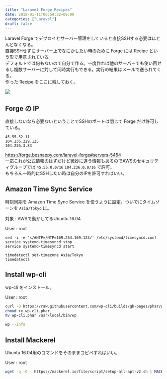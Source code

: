 ```yaml
---
title: "Laravel Forge Recipes"
date: 2018-01-11T00:54:32+09:00
categories: ["Laravel"]
draft: false
---
```


Laravel Forge でデプロイとサーバー管理をしていると直接SSHする必要はほとんどなくなる。  
直接SSHせずにサーバー上でなにかしたい時のために Forge には Recipe という形で用意されている。  
デフォルトでは何もないので自分で作る。一度作れば他のサーバーでも使い回せるし複数サーバーに対して同時実行もできる。実行の結果はメールで送られてくる。  
作った Recipe をここに残しておく。  

<img src="/img/laravel-forge-recipes/laravel-forge-recipes.png">

## Forge の IP
直接しないなら必要ないということでSSHのポートは閉じて Forge だけ許可している。  

```
45.55.52.11
104.236.229.125
104.236.3.83
```

https://forge.besnappy.com/laravel-forge#servers-5454  
一応これが公式情報のはずだけど微妙に違う情報もあるのでAWSのセキュリティグループでは
`45.55.0.0/16` `104.236.0.0/16` で許可。  
もちろん一時的にSSHしたい時は自分のIPを許可すればいい。

## Amazon Time Sync Service
時刻同期を Amazon Time Sync Service を使うように設定。ついでにタイムゾーンを `Asia/Tokyo` に。

対象 : AWSで動かしてるUbuntu 16.04

User : root

```
sed -i -e 's/#NTP=/NTP=169.254.169.123/' /etc/systemd/timesyncd.conf
service systemd-timesyncd stop
service systemd-timesyncd start

timedatectl set-timezone Asia/Tokyo
timedatectl
```

## Install wp-cli
wp-cli をインストール。

User : root

```bash
curl -O https://raw.githubusercontent.com/wp-cli/builds/gh-pages/phar/wp-cli.phar
chmod +x wp-cli.phar
mv wp-cli.phar /usr/local/bin/wp

wp --info
```

## Install Mackerel

Ubuntu 16.04用のコマンドをそのままコピペすればいい。

User : root

```bash
wget -q -O - https://mackerel.io/file/script/setup-all-apt-v2.sh | MACKEREL_APIKEY='' sh
```
